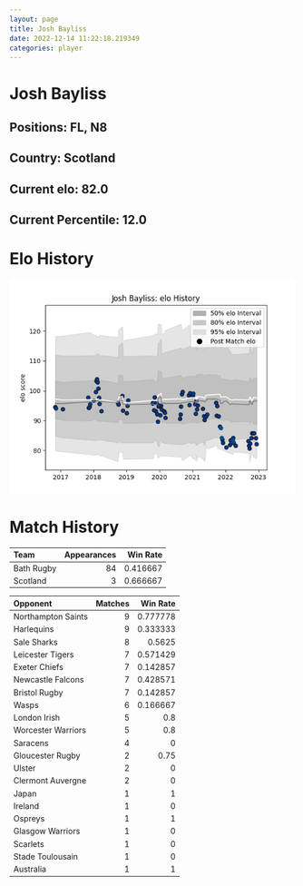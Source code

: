 ```yaml
---  
layout: page  
title: Josh Bayliss  
date: 2022-12-14 11:22:18.219349  
categories: player  
---
```

# Josh Bayliss

## Positions: FL, N8

## Country: Scotland

## Current elo: 82.0

## Current Percentile: 12.0

# Elo History


![elo history](history_JoshBayliss.png)
# Match History


| Team       |   Appearances |   Win Rate |
|:-----------|--------------:|-----------:|
| Bath Rugby |            84 |   0.416667 |
| Scotland   |             3 |   0.666667 |

| Opponent           |   Matches |   Win Rate |
|:-------------------|----------:|-----------:|
| Northampton Saints |         9 |   0.777778 |
| Harlequins         |         9 |   0.333333 |
| Sale Sharks        |         8 |   0.5625   |
| Leicester Tigers   |         7 |   0.571429 |
| Exeter Chiefs      |         7 |   0.142857 |
| Newcastle Falcons  |         7 |   0.428571 |
| Bristol Rugby      |         7 |   0.142857 |
| Wasps              |         6 |   0.166667 |
| London Irish       |         5 |   0.8      |
| Worcester Warriors |         5 |   0.8      |
| Saracens           |         4 |   0        |
| Gloucester Rugby   |         2 |   0.75     |
| Ulster             |         2 |   0        |
| Clermont Auvergne  |         2 |   0        |
| Japan              |         1 |   1        |
| Ireland            |         1 |   0        |
| Ospreys            |         1 |   1        |
| Glasgow Warriors   |         1 |   0        |
| Scarlets           |         1 |   0        |
| Stade Toulousain   |         1 |   0        |
| Australia          |         1 |   1        |